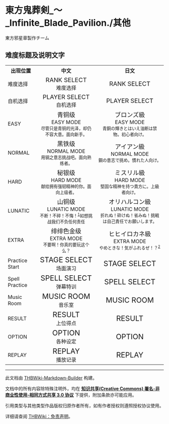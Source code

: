 # 東方鬼葬剣_～_Infinite_Blade_Pavilion./其他

<!-- source html: G:\repos\THBWiki-Markdown-Builder\THBWikiMarkdown\Temp\main\1\1e\ns0%3A%E6%9D%B1%E6%96%B9%E9%AC%BC%E8%91%AC%E5%89%A3_%EF%BD%9E_Infinite_Blade_Pavilion%2E%2F%E5%85%B6%E4%BB%96.html -->

東方邪星章製作チーム


## 难度标题及说明文字

<table>

<tbody><tr>
<th>出现位置</th>
<th>中文</th>
<th>日文
</th></tr>
<tr>
<td>难度选择</td>
<td><center><big>RANK SELECT</big><br>难度选择</center></td>
<td><center><big>RANK SELECT</big><br></center>
</td></tr>
<tr>
<td>自机选择</td>
<td><center><big>PLAYER SELECT</big><br>自机选择</center></td>
<td><center><big>PLAYER SELECT</big><br></center>
</td></tr>
<tr>
<td>EASY</td>
<td><center><big>青铜级</big><br>EASY MODE<br><small>尽管只是青铜的光泽，却仍不容大意。面向新手。</small></center></td>
<td><center><big>ブロンズ級</big><br>EASY MODE<br><small>青銅の輝きとはいえ油断は禁物。初心者向け。</small></center>
</td></tr>
<tr>
<td>NORMAL</td>
<td><center><big>黑铁级</big><br>NORMAL MODE<br><small>用钢之意志挑战吧。面向熟练者。</small></center></td>
<td><center><big>アイアン級</big><br>NORMAL MODE<br><small>鋼の意志で挑め。慣れた人向け。
</small></center>
</td></tr>
<tr>
<td>HARD</td>
<td><center><big>秘银级</big><br>HARD MODE<br><small>献给拥有强韧精神的你。面向上级者。</small></center></td>
<td><center><big>ミスリル級</big><br>HARD MODE<br><small>堅固な精神を持つ貴方に。上級者向け。
</small></center>
</td></tr>
<tr>
<td>LUNATIC</td>
<td><center><big>山铜级</big><br>LUNATIC MODE<br><small>不断！不碎！不悔！<sup id="cite_ref-1" class="reference"><a href="#cite_note-1">1</a></sup>如想挑战我们不负任何责任</small></center></td>
<td><center><big>オリハルコン級</big><br>LUNATIC MODE<br><small>折れぬ！砕けぬ！省みぬ！挑戦は自己責任でお願いします。</small></center>
</td></tr>
<tr>
<td>EXTRA</td>
<td><center><big>绯绯色金级</big><br>EXTRA MODE<br><small>不要啊！你真的要玩这个么？</small></center></td>
<td><center><big>ヒヒイロカネ級</big><br>EXTRA MODE<br><small>やめときな！気がふれるぜ！？<sup id="cite_ref-2" class="reference"><a href="#cite_note-2">2</a></sup></small></center>
</td></tr>
<tr>
<td>Practice Start</td>
<td><center><big><big>STAGE SELECT</big></big><br>场面演习</center></td>
<td><center><big><big>STAGE SELECT</big></big><br></center>
</td></tr>
<tr>
<td>Spell Practice</td>
<td><center><big><big>SPELL SELECT</big></big><br>弹幕特训</center></td>
<td><center><big><big>SPELL SELECT</big></big><br></center>
</td></tr>
<tr>
<td>Music Room</td>
<td><center><big><big>MUSIC ROOM</big></big><br>音乐室</center></td>
<td><center><big><big>MUSIC ROOM</big></big><br></center>
</td></tr>
<tr>
<td>RESULT</td>
<td><center><big><big>RESULT</big></big><br>上位得点</center></td>
<td><center><big><big>RESULT</big></big><br></center>
</td></tr>
<tr>
<td>OPTION</td>
<td><center><big><big>OPTION</big></big><br>各种设定</center></td>
<td><center><big><big>OPTION</big></big><br></center>
</td></tr>
<tr>
<td>REPLAY</td>
<td><center><big><big>REPLAY</big></big><br>播放记录</center></td>
<td><center><big><big>REPLAY</big></big><br></center>
</td></tr>
</tbody></table>


[^cite_note-1]: 北斗神拳中南斗圣帝撒奥瑟的名言「退かぬ! 媚びぬ! 省みぬ!」（不退！不降！不悔！）和北斗拳王拉欧的名言「拳王の肉体は砕けぬ！折れぬ！朽ちぬ！」（拳王的肉体是打不碎！折不断！不朽的！）的结合。





---

此文档由 [THBWiki-Markdown-Builder](https://github.com/Delsin-Yu/THBWiki-Markdown-Builder) 构建。

文档中的所有内容除特殊注明外，均在 [**知识共享(Creative Commons) 署名-非商业性使用-相同方式共享 3.0 协议**](https://creativecommons.org/licenses/by-sa/3.0/deed.zh-hans) 下提供，附加条款亦可能应用。

引用类型与其他类型作品版权归原作者所有，如有作者授权则遵照授权协议使用。

详细请查阅 [THBWiki：免责声明](https://thbwiki.cc/THBWiki:%E5%85%8D%E8%B4%A3%E5%A3%B0%E6%98%8E)。

